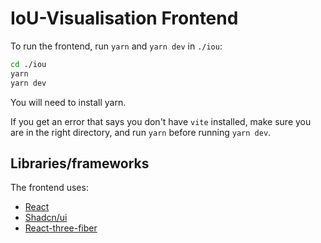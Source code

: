 # IoU-Visualisation Frontend

To run the frontend, run `yarn` and `yarn dev` in `./iou`:

```sh
cd ./iou
yarn
yarn dev
```

You will need to install yarn.

If you get an error that says you don't have `vite` installed, make sure you are in the right directory, and run `yarn` before running `yarn dev`.

## Libraries/frameworks

The frontend uses:

- [React](https://react.dev)
- [Shadcn/ui](https://ui.shadcn.com/docs)
- [React-three-fiber](https://r3f.docs.pmnd.rs/getting-started/introduction)